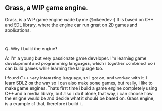 ## Grass, a WIP game engine.

Grass, is a WIP game engine made by me @nikeedev :)
It is based on C++ and SDL library, where the engine can run great on 2D games and applications.

<br>

Q: Why i build the engine?

A: I'm a young but very passionate game developer. I'm learning game development and programming languages, which i together combined, so i can build games while learning the language too.  

I found C++ very interesting language, so i got on, and worked with it. 
I learn SDL2 on the way so i can also make some games, but really, i like to make game engines. 
Thats first time i build a game engine completely using C++ and a media library, but also i do it alone, that way, i can choose how the enigne would be and decide what it should be based on. Grass engine, is a example of that, therefore i build it.


 
